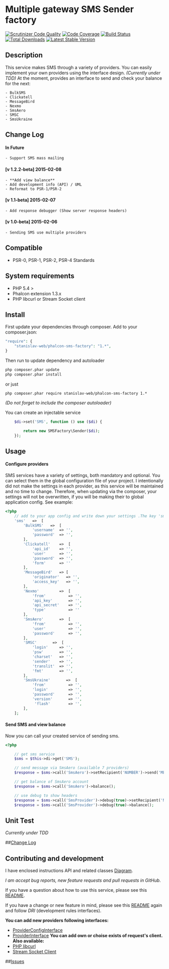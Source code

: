 # Multiple gateway SMS Sender factory

[![Scrutinizer Code Quality](https://scrutinizer-ci.com/g/stanislav-web/phalcon-sms-factory/badges/quality-score.png?b=master)](https://scrutinizer-ci.com/g/stanislav-web/Searcher/?branch=master) [![Code Coverage](https://scrutinizer-ci.com/g/stanislav-web/phalcon-sms-factory/badges/coverage.png?b=master)](https://scrutinizer-ci.com/g/stanislav-web/phalcon-sms-factory/?branch=master) [![Build Status](https://travis-ci.org/stanislav-web/Searcher.svg?branch=master)](https://travis-ci.org/stanislav-web/phalcon-sms-factory) [![Total Downloads](https://poser.pugx.org/stanislav-web/phalcon-sms-factory/downloads.svg)](https://packagist.org/packages/stanislav-web/phalcon-sms-factory) [![Latest Stable Version](https://poser.pugx.org/stanislav-web/phalcon-sms-factory/v/stable.svg)](https://packagist.org/packages/stanislav-web/phalcon-sms-factory)

## Description
This service makes SMS through a variety of providers. You can easily implement your own providers using the interface design. _(Currently under TDD)_
At the moment, provides an interface to send and check your balance for the next:

    - BulkSMS
    - Clickatell
    - MessageBird
    - Nexmo
    - SmsAero
    - SMSC
    - SmsUkraine

## Change Log

#### In Future
    - Support SMS mass mailing

#### [v 1.2.2-beta] 2015-02-08
    - **Add view balance**
    - Add development info (API) / UML
    - Reformat to PSR-1/PSR-2

#### [v 1.1-beta] 2015-02-07
    - Add response debugger (Show server response headers)

#### [v 1.0-beta] 2015-02-06
    - Sending SMS use multiple providers

## Compatible
- PSR-0, PSR-1, PSR-2, PSR-4 Standards

## System requirements
- PHP 5.4 >
- Phalcon extension 1.3.x
- PHP libcurl or Stream Socket client

## Install
First update your dependencies through composer. Add to your composer.json:
```php
"require": {
    "stanislav-web/phalcon-sms-factory": "1.*",
}
```
Then run to update dependency and autoloader
```python
php composer.phar update
php composer.phar install
```
or just
```
php composer.phar require stanislav-web/phalcon-sms-factory 1.*
```
_(Do not forget to include the composer autoloader)_

You can create an injectable service
```php
    $di->set('SMS', function () use ($di) {

        return new SMSFactory\Sender($di);
    });
```
## Usage

#### Configure  providers
SMS services have a variety of settings, both mandatory and optional.
You can select them in the global configuration file of your project.
I intentionally did not make the settings in each provider, as this service will be maintained and no time to change.
Therefore, when updating via the composer, your settings will not be overwritten,
if you will be making their to global application config. See example:
```php
<?php
    // add to your app config and write down your settings .The key 'sms' is required
    'sms'   =>  [
        'BulkSMS'   =>  [
            'username'  => '',
            'password'  => '',
        ],
        'Clickatell'    =>  [
            'api_id'    => '',
            'user'      => '',
            'password'  => '',
            'form'      => ''
        ],
        'MessageBird'   => [
            'originator'   => '',
            'access_key'   => '',
        ],
        'Nexmo'         =>  [
            'from'          => '',
            'api_key'       => '',
            'api_secret'    => '',
            'type'          => ''
        ],
        'SmsAero'       =>  [
            'from'          => '',
            'user'          => '',
            'password'      => '',
        ],
        'SMSC'       =>  [
            'login'     => '',
            'psw'       => '',
            'charset'   => '',
            'sender'    => '',
            'translit'  => '',
            'fmt'       => '',
        ],
        'SmsUkraine'       =>  [
            'from'          => '',
            'login'         => '',
            'password'      => '',
            'version'       => '',
             'flash'        => '',
        ],
    ];
```

#### Send SMS and view balance
Now you can call your created service of sending sms.

```php
<?php

    // get sms service
    $sms = $this->di->get('SMS');

    // send message via SmsAero (available 7 providers)
    $response = $sms->call('SmsAero')->setRecipient('NUMBER')->send('MESSAGE'));

    // get balance of SmsAero account
    $response = $sms->call('SmsAero')->balance();

    // use debug to show headers
    $response = $sms->call('SmsProvider')->debug(true)->setRecipient('NUMBER')->send('MESSAGE'));
    $response = $sms->call('SmsProvider')->debug(true)->balance();

```

## Unit Test
_Currently under TDD_

##[Change Log](https://github.com/stanislav-web/phalcon-sms-factory/blob/master/CHANGELOG.md "Change Log")

## Contributing and development
I have enclosed instructions API and related classes [Diagram](https://github.com/stanislav-web/phalcon-sms-factory/blob/master/SMS-Factory.uml "Diagram").

*I am accept bug reports, new feature requests and pull requests in GitHub*.

If you have a question about how to use this service, please see this [README](https://github.com/stanislav-web/phalcon-sms-factory/blob/master/README.md).

If you have a change or new feature in mind, please see this [README](https://github.com/stanislav-web/phalcon-sms-factory/blob/master/README.md) again and follow *DRI* (development rules interfaces).

**You can add new providers following interfaces:**
- [ProviderConfigInterface](https://github.com/stanislav-web/phalcon-sms-factory/blob/master/src/SMSFactory/Aware/ProviderConfigInterface.php "ProviderConfigInterface")
- [ProviderInterface](https://github.com/stanislav-web/phalcon-sms-factory/blob/master/src/SMSFactory/Aware/ProviderInterface.php "ProviderInterface")
**You can add own or choise exists of request's client. Also available:**
- [PHP libcurl](https://github.com/stanislav-web/phalcon-sms-factory/blob/master/src/SMSFactory/Aware/ClientProviders/CurlTrait.php "PHP libcurl")
- [Stream Socket Client](https://github.com/stanislav-web/phalcon-sms-factory/blob/master/src/SMSFactory/Aware/ClientProviders/StreamTrait.php "Stream Socket Client")

##[Issues](https://github.com/stanislav-web/phalcon-sms-factory/issues "Issues")

